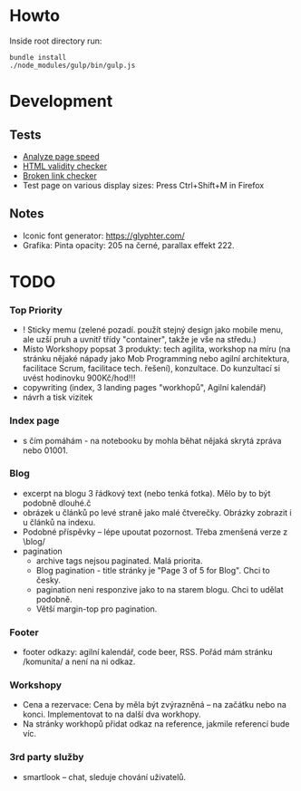 # Howto

Inside root directory run:

```
bundle install
./node_modules/gulp/bin/gulp.js
```

# Development

## Tests

- [Analyze page speed](https://developers.google.com/speed/pagespeed/insights/)
- [HTML validity checker](https://validator.w3.org)
- [Broken link checker](https://www.drlinkcheck.com/)
- Test page on various display sizes: Press Ctrl+Shift+M in Firefox

## Notes

- Iconic font generator: https://glyphter.com/
- Grafika: Pinta opacity: 205 na černé, parallax effekt 222.

# TODO

### Top Priority

- ! Sticky memu (zelené pozadí. použít stejný design jako mobile menu, ale uzší pruh a uvnitř třídy "container", takže je vše na středu.)
- Místo Workshopy popsat 3 produkty: tech agilita, workshop na míru (na stránku nějaké nápady jako Mob Programming nebo agilní architektura, facilitace Scrum, facilitace tech. řešení), konzultace. Do kunzultací si uvést hodinovku 900Kč/hod!!!
- copywriting (index, 3 landing pages "workhopů", Agilní kalendář)
- návrh a tisk vizitek

### Index page

- s čím pomáhám - na notebooku by mohla běhat nějaká skrytá zpráva nebo 01001.

### Blog

- excerpt na blogu 3 řádkový text (nebo tenká fotka). Mělo by to být podobně dlouhé.č
- obrázek u článků po levé straně jako malé čtverečky. Obrázky zobrazit i u článků na indexu.
- Podobné příspěvky – lépe upoutat pozornost. Třeba zmenšená verze z \blog/
- pagination
    - archive tags nejsou paginated. Malá priorita.
    - Blog pagination - title stránky je "Page 3 of 5 for Blog". Chci to česky.
    - pagination neni responzive jako to na starem blogu. Chci to udělat podobně.
    - Větší margin-top pro pagination.

### Footer

- footer odkazy: agilní kalendář, code beer, RSS. Pořád mám stránku /komunita/ a není na ni odkaz.

### Workshopy

- Cena a rezervace: Cena by měla být zvýrazněná – na začátku nebo na konci. Implementovat to na další dva workhopy.
- Na stránky workhopů přidat odkaz na reference, jakmile referencí bude víc.

### 3rd party služby

- smartlook – chat, sleduje chování uživatelů.
